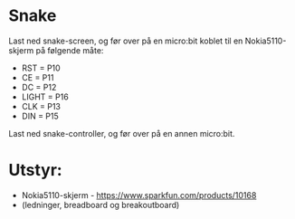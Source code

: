 # Snake
Last ned snake-screen, og før over på en micro:bit koblet til en Nokia5110-skjerm på følgende måte:
- RST = P10
- CE = P11
- DC = P12
- LIGHT = P16
- CLK = P13
- DIN = P15

Last ned snake-controller, og før over på en annen micro:bit.

# Utstyr:
- Nokia5110-skjerm - <https://www.sparkfun.com/products/10168>
- (ledninger, breadboard og breakoutboard)
